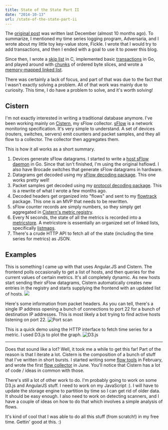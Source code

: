 ```yaml
---
title: State of the State Part II
date: "2014-10-13"
url: /state-of-the-state-part-ii
---
```



The [original post](https://misfra.me/state-of-the-state) was written last December (almost 10 months ago). To summarize, I mentioned my time series logging program, Adversaria, and I wrote about my little toy key-value store, Fickle. I wrote that I would try to add transactions, and then I ended with a goal to use it to power this blog.

Since then, I wrote a [skip list](https://github.com/Preetam/txfun/blob/5440e53e17c050b620da6410aaa5bcf1353fd5f5/db_test.go) in C, implemented basic [transactions](https://github.com/Preetam/txfun/blob/a36943e976d9baf5d94dcd85726c21f683428810/db_test.go) in Go, and played around with [chunks](https://github.com/Preetam/chunks) of ordered byte slices, and wrote a [memory-mapped linked list](https://github.com/Preetam/listmap).

There was certainly a lack of focus, and part of that was due to the fact that I wasn't exactly solving a problem. All of that work was mainly due to curiosity. This time, I do have a problem to solve, and it's worth solving!

Cistern
---
I'm not exactly interested in writing a traditional database anymore. I've been working mainly on [Cistern](https://github.com/Preetam/cistern), my sFlow collector. [sFlow](https://sflow.org/) is a network monitoring specification. It's very simple to understand. A set of devices (routers, switches, servers) emit counters and packet samples, and they all flow to a collector. The collector then aggregates them.

This is how it all works as a short summary.

1. Devices generate sFlow datagrams. I started to write a [host sFlow daemon](https://github.com/Preetam/gohsflowd) in Go. Since that isn't finished, I'm using the original hsflowd. I also have Brocade switches that generate sFlow datagrams in hardware.
2. Datagrams get decoded using my [sFlow decoding package](https://github.com/Preetam/sflow-go). This one works pretty well!
3. Packet samples get decoded using my [protocol decoding package](https://github.com/Preetam/protodecode). This is a rewrite of what I wrote a few months ago.
4. Decoded headers get organized into "flows" and sent to my [flowtrack](https://github.com/Preetam/flowtrack) package. This one is an MVP that needs to be rewritten.
5. sFlow counter records are simply numbers, so they simply get aggregated in [Cistern's metric registry](https://github.com/Preetam/cistern/blob/master/metrics.go).
6. Every N seconds, the state of all the metrics is recorded into a [metricstore](https://github.com/Preetam/metricstore). A metricstore is essentially an organized set of linked lists, specifically [listmaps](https://github.com/Preetam/listmap).
7. There's a crude HTTP API to fetch all of the state (including the time series for metrics) as JSON.

Examples
---
This is something I came up with that uses Angular.JS and Cistern. The frontend polls occasionally to get a list of hosts, and then queries for the current values of certain metrics. It's all completely dynamic. As new hosts start sending their sFlow datagrams, Cistern automatically creates new entries in the registry and starts supplying the frontend with an updated list of hosts.
![](/img/copied/posts/state-of-the-state-part-ii/realtime.gif)

Here's some information from packet headers. As you can tell, there's a single IP address opening a bunch of connections to port 22 for a bunch of destination IP addresses. This is most likely a bot trying to find active hosts listening on port 22.
![Port scan](/img/copied/posts/state-of-the-state-part-ii/portscan.png)

This is a quick demo using the HTTP interface to fetch time series for a metric. I used D3.js to plot the graph.
![D3.js](/img/copied/posts/state-of-the-state-part-ii/d3.png)

---

Does that sound like a lot? Well, it took me a while to get this far! Part of the reason is that I iterate a lot. Cistern is the composition of a bunch of stuff that I've written in short bursts. I started writing some [flow tools](https://github.com/Preetam/flowtools) in February, and wrote the first [flow collector](https://github.com/Preetam/flow-collector) in June. You'll notice that Cistern has a lot of code / ideas in common with those.

There's still a lot of other work to do. I'm probably going to work on some D3.js and AngularJS stuff. I need to work on my JavaScript :). I will have to update the storage engine to partition by time so I can get rid of older data. It should be easy enough. I also need to work on detecting scanners, and I have a couple of ideas on how to do that which involves a simple analysis of flows.

It's kind of cool that I was able to do all this stuff (from scratch!) in my free time. Gettin' good at this. :)
